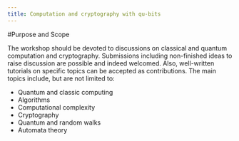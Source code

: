 ```yaml
---
title: Computation and cryptography with qu-bits
---
```


#Purpose and Scope

The workshop should be devoted to discussions on classical and quantum computation and cryptography. Submissions including non-finished ideas to raise discussion are
possible and indeed welcomed. Also, well-written tutorials on specific topics can be accepted as contributions. The main topics include, but are not limited to:

* Quantum and classic computing
* Algorithms
* Computational complexity
* Cryptography
* Quantum and random walks
* Automata theory


